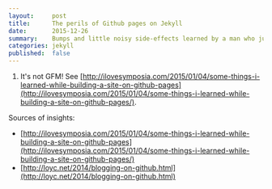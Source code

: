 ```yaml
---
layout:     post
title:      The perils of Github pages on Jekyll
date:       2015-12-26
summary:    Bumps and little noisy side-effects learned by a man who just wants to write predictable markdown.
categories: jekyll
published:  false
---
```


1. It's not GFM! See [http://ilovesymposia.com/2015/01/04/some-things-i-learned-while-building-a-site-on-github-pages](http://ilovesymposia.com/2015/01/04/some-things-i-learned-while-building-a-site-on-github-pages/).


Sources of insights:
- [http://ilovesymposia.com/2015/01/04/some-things-i-learned-while-building-a-site-on-github-pages](http://ilovesymposia.com/2015/01/04/some-things-i-learned-while-building-a-site-on-github-pages/)
- [http://loyc.net/2014/blogging-on-github.html](http://loyc.net/2014/blogging-on-github.html)

